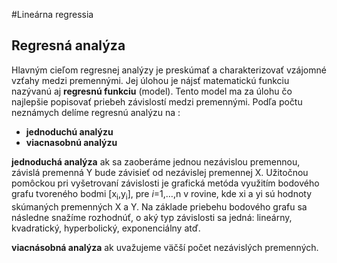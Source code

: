 #Lineárna regressia

## Regresná analýza
Hlavným cieľom regresnej analýzy je preskúmať a charakterizovať vzájomné vzťahy medzi premennými. Jej úlohou je nájsť matematickú funkciu nazývanú aj <b>regresnú funkciu</b> (model). Tento model ma za úlohu čo najlepšie popisovať priebeh závislostí medzi premennými. Podľa počtu neznámych delíme regresnú analýzu na :
- <b>jednoduchú analýzu</b>
- <b>viacnasobnú analýzu</b>


<b>jednoduchá analýza</b>
ak sa zaoberáme jednou nezávislou premennou, závislá premenná Y bude závisieť od nezávislej premennej X. Užitočnou pomôckou pri vyšetrovaní závislosti je grafická metóda využitím bodového grafu tvoreného bodmi [x<sub>i</sub>,y<sub>i</sub>], pre <i>i</i>=1,…,n v rovine, kde xi a yi sú hodnoty skúmaných premenných X a Y. Na základe priebehu bodového grafu sa následne snažíme rozhodnúť, o aký typ závislosti sa jedná: lineárny, kvadratický, hyperbolický, exponenciálny atď.


<b>viacnásobná analýza</b>
ak uvažujeme  väčší počet nezávislých premenných.
